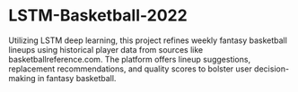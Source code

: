 # LSTM-Basketball-2022
Utilizing LSTM deep learning, this project refines weekly fantasy basketball lineups using historical player data from sources like basketballreference.com. The platform offers lineup suggestions, replacement recommendations, and quality scores to bolster user decision-making in fantasy basketball.
